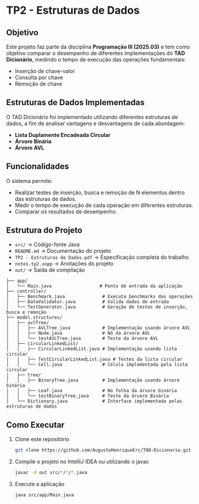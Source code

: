 # TP2 - Estruturas de Dados

## Objetivo
Este projeto faz parte da disciplina **Programação III (2025.03)** e tem como objetivo comparar o desempenho de diferentes implementações do **TAD Dicionário**, medindo o tempo de execução das operações fundamentais:

- Inserção de chave-valor
- Consulta por chave
- Remoção de chave

## Estruturas de Dados Implementadas
O TAD Dicionário foi implementado utilizando diferentes estruturas de dados, a fim de analisar vantagens e desvantagens de cada abordagem:

- **Lista Duplamente Encadeada Circular**
- **Árvore Binária**
- **Árvore AVL**

## Funcionalidades
O sistema permite:
- Realizar testes de inserção, busca e remoção de N elementos dentro das estruturas de dados.
- Medir o tempo de execução de cada operação em diferentes estruturas.
- Comparar os resultados de desempenho.

## Estrutura do Projeto
- `src/` → Código-fonte Java
- `README.md` → Documentação do projeto
- `TP2 - Estruturas de Dados.pdf` → Especificação completa do trabalho
- `notes.tp2.xopp` → Anotações do projeto
- `out/` → Saída de compilação

```
├── app/
│   └── Main.java                  # Ponto de entrada da aplicação
├── controller/
│   ├── Benchmark.java              # Executa benchmarks das operações
│   ├── DataValidator.java          # Valida dados de entrada
│   └── TestGenerator.java          # Geração de testes de inserção, busca e remoção
├── model.structures/
│   ├── avlTree/
│   │   ├── AVLTree.java            # Implementação usando árvore AVL
│   │   ├── Node.java               # Nó da árvore AVL
│   │   └── testAVLTree.java        # Teste da árvore AVL
│   ├── circularLinkedList/
│   │   ├── CircularLinkedList.java # Implementação usando lista circular
│   │   ├── TestCircularLinkedList.java # Testes da lista circular
│   │   └── Cell.java               # Célula implementada pela lista circular
│   ├── tree/
│   │   ├── BinaryTree.java         # Implementação usando árvore binária
│   │   ├── Leaf.java               # Nó folha da árvore binária
│   │   └── testBinaryTree.java     # Teste da árvore Binária
│   └── Dictionary.java             # Interface implementada pelas estruturas de dados
```

## Como Executar
1. Clone este repositório
   ```bash
   git clone https://github.com/AugustoHenriqueErc/TAD-Dicionario.git
2. Compile o projeto no IntelliJ IDEA ou utilizando o javac
    ```bash
    javac -d out src/*/*/*.java
3. Execute a aplicação
    ```bash
    java src/app/Main.java
